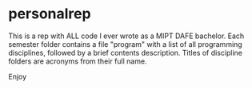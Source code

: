 # personalrep

This is a rep with ALL code I ever wrote as a MIPT DAFE bachelor.
Each semester folder contains a file "program" with a list of all programming disciplines, followed by a brief contents description.
Titles of discipline folders are acronyms from their full name.

Enjoy
